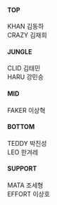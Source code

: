 <html>
<head>
  <meta charset="utf-8">
  <title>선수 목록</title>
</head>
<body>
<h4>TOP</h4>
<p>
  KHAN 김동하<br>
  CRAZY 김재희
</p>
<h4>JUNGLE</h4>
<p>
  CLID 김태민<br>
  HARU 강민승
</p>
<h4>MID</h4>
<p>
  FAKER 이상혁
</p>
<h4>BOTTOM</h4>
<p>
  TEDDY 박진성<br>
  LEO 한겨레
</p>
<h4>SUPPORT</h4>
<p>
  MATA 조세형<br>
  EFFORT 이상호
</p>
</body>
</html>

